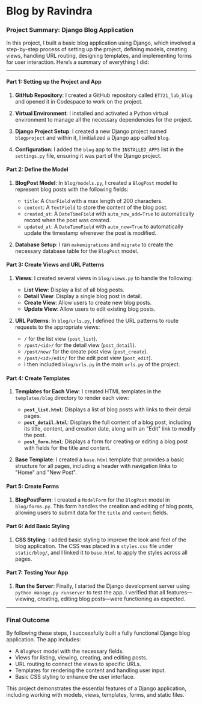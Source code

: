 # Blog by Ravindra

### Project Summary: Django Blog Application

In this project, I built a basic blog application using Django, which involved a step-by-step process of setting up the project, defining models, creating views, handling URL routing, designing templates, and implementing forms for user interaction. Here’s a summary of everything I did:

---

#### **Part 1: Setting up the Project and App**

1. **GitHub Repository**: I created a GitHub repository called `ET721_lab_blog` and opened it in Codespace to work on the project.

2. **Virtual Environment**: I installed and activated a Python virtual environment to manage all the necessary dependencies for the project.

3. **Django Project Setup**: I created a new Django project named `blogproject` and within it, I initialized a Django app called `blog`.

4. **Configuration**: I added the `blog` app to the `INSTALLED_APPS` list in the `settings.py` file, ensuring it was part of the Django project.

#### **Part 2: Define the Model**

1. **BlogPost Model**: In `blog/models.py`, I created a `BlogPost` model to represent blog posts with the following fields:
   - `title`: A `CharField` with a max length of 200 characters.
   - `content`: A `TextField` to store the content of the blog post.
   - `created_at`: A `DateTimeField` with `auto_now_add=True` to automatically record when the post was created.
   - `updated_at`: A `DateTimeField` with `auto_now=True` to automatically update the timestamp whenever the post is modified.

2. **Database Setup**: I ran `makemigrations` and `migrate` to create the necessary database table for the `BlogPost` model.

#### **Part 3: Create Views and URL Patterns**

1. **Views**: I created several views in `blog/views.py` to handle the following:
   - **List View**: Display a list of all blog posts.
   - **Detail View**: Display a single blog post in detail.
   - **Create View**: Allow users to create new blog posts.
   - **Update View**: Allow users to edit existing blog posts.

2. **URL Patterns**: In `blog/urls.py`, I defined the URL patterns to route requests to the appropriate views:
   - `/` for the list view (`post_list`).
   - `/post/<id>/` for the detail view (`post_detail`).
   - `/post/new/` for the create post view (`post_create`).
   - `/post/<id>/edit/` for the edit post view (`post_edit`).
   - I then included `blog/urls.py` in the main `urls.py` of the project.

#### **Part 4: Create Templates**

1. **Templates for Each View**: I created HTML templates in the `templates/blog` directory to render each view:
   - **`post_list.html`**: Displays a list of blog posts with links to their detail pages.
   - **`post_detail.html`**: Displays the full content of a blog post, including its title, content, and creation date, along with an "Edit" link to modify the post.
   - **`post_form.html`**: Displays a form for creating or editing a blog post with fields for the title and content.

2. **Base Template**: I created a `base.html` template that provides a basic structure for all pages, including a header with navigation links to "Home" and "New Post".

#### **Part 5: Create Forms**

1. **BlogPostForm**: I created a `ModelForm` for the `BlogPost` model in `blog/forms.py`. This form handles the creation and editing of blog posts, allowing users to submit data for the `title` and `content` fields.

#### **Part 6: Add Basic Styling**

1. **CSS Styling**: I added basic styling to improve the look and feel of the blog application. The CSS was placed in a `styles.css` file under `static/blog/`, and I linked it to `base.html` to apply the styles across all pages.

#### **Part 7: Testing Your App**

1. **Run the Server**: Finally, I started the Django development server using `python manage.py runserver` to test the app. I verified that all features—viewing, creating, editing blog posts—were functioning as expected.

---

### **Final Outcome**

By following these steps, I successfully built a fully functional Django blog application. The app includes:
- A `BlogPost` model with the necessary fields.
- Views for listing, viewing, creating, and editing posts.
- URL routing to connect the views to specific URLs.
- Templates for rendering the content and handling user input.
- Basic CSS styling to enhance the user interface.

This project demonstrates the essential features of a Django application, including working with models, views, templates, forms, and static files.